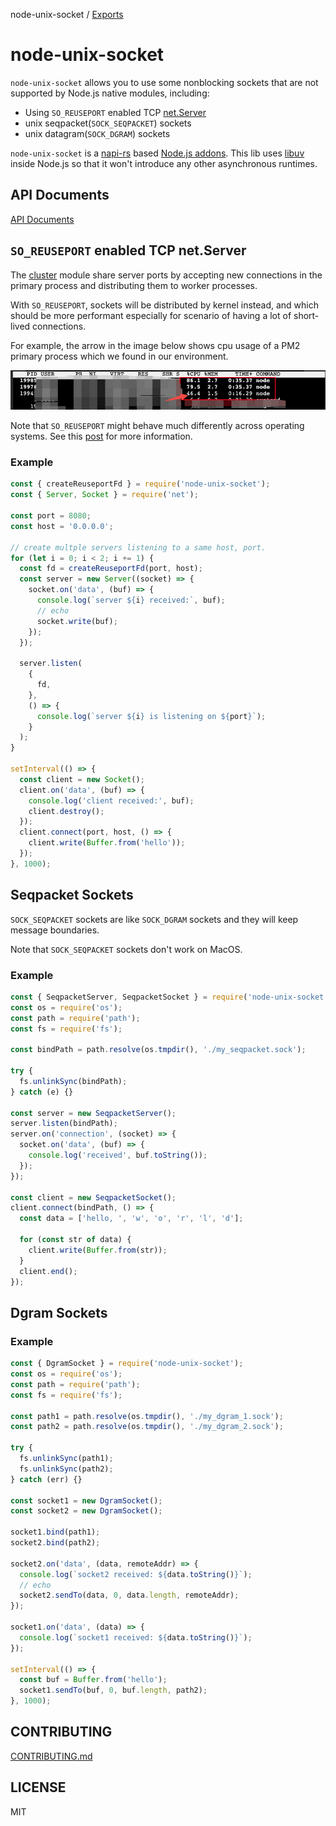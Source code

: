 node-unix-socket / [Exports](modules.md)

# node-unix-socket

`node-unix-socket` allows you to use some nonblocking sockets that are not supported by Node.js native modules, including:

- Using `SO_REUSEPORT` enabled TCP [net.Server](https://nodejs.org/dist/latest-v16.x/docs/api/net.html#class-netserver)
- unix seqpacket(`SOCK_SEQPACKET`) sockets
- unix datagram(`SOCK_DGRAM`) sockets

`node-unix-socket` is a [napi-rs](https://napi.rs/) based [Node.js addons](https://nodejs.org/docs/latest-v16.x/api/addons.html). This lib uses [libuv](https://libuv.org/) inside Node.js so that it won't introduce any other asynchronous runtimes.

## API Documents

[API Documents](./docs/modules.md)

## `SO_REUSEPORT` enabled TCP net.Server

The [cluster](https://nodejs.org/dist/latest-v18.x/docs/api/cluster.html) module share server ports by accepting new connections in the primary process and distributing them to worker processes.

With `SO_REUSEPORT`, sockets will be distributed by kernel instead, and which should be more performant especially for scenario of having a lot of short-lived connections.

For example, the arrow in the image below shows cpu usage of a PM2 primary process which we found in our environment.

![cpu_usage](./resource/cpu_usage.png)

Note that `SO_REUSEPORT` might behave much differently across operating systems. See this [post](https://stackoverflow.com/questions/14388706/how-do-so-reuseaddr-and-so-reuseport-differ) for more information.

### Example

```js
const { createReuseportFd } = require('node-unix-socket');
const { Server, Socket } = require('net');

const port = 8080;
const host = '0.0.0.0';

// create multple servers listening to a same host, port.
for (let i = 0; i < 2; i += 1) {
  const fd = createReuseportFd(port, host);
  const server = new Server((socket) => {
    socket.on('data', (buf) => {
      console.log(`server ${i} received:`, buf);
      // echo
      socket.write(buf);
    });
  });

  server.listen(
    {
      fd,
    },
    () => {
      console.log(`server ${i} is listening on ${port}`);
    }
  );
}

setInterval(() => {
  const client = new Socket();
  client.on('data', (buf) => {
    console.log('client received:', buf);
    client.destroy();
  });
  client.connect(port, host, () => {
    client.write(Buffer.from('hello'));
  });
}, 1000);
```

## Seqpacket Sockets

`SOCK_SEQPACKET` sockets are like `SOCK_DGRAM` sockets and they will keep message boundaries.

Note that `SOCK_SEQPACKET` sockets don't work on MacOS.

### Example

```js
const { SeqpacketServer, SeqpacketSocket } = require('node-unix-socket');
const os = require('os');
const path = require('path');
const fs = require('fs');

const bindPath = path.resolve(os.tmpdir(), './my_seqpacket.sock');

try {
  fs.unlinkSync(bindPath);
} catch (e) {}

const server = new SeqpacketServer();
server.listen(bindPath);
server.on('connection', (socket) => {
  socket.on('data', (buf) => {
    console.log('received', buf.toString());
  });
});

const client = new SeqpacketSocket();
client.connect(bindPath, () => {
  const data = ['hello, ', 'w', 'o', 'r', 'l', 'd'];

  for (const str of data) {
    client.write(Buffer.from(str));
  }
  client.end();
});
```

## Dgram Sockets

### Example

```js
const { DgramSocket } = require('node-unix-socket');
const os = require('os');
const path = require('path');
const fs = require('fs');

const path1 = path.resolve(os.tmpdir(), './my_dgram_1.sock');
const path2 = path.resolve(os.tmpdir(), './my_dgram_2.sock');

try {
  fs.unlinkSync(path1);
  fs.unlinkSync(path2);
} catch (err) {}

const socket1 = new DgramSocket();
const socket2 = new DgramSocket();

socket1.bind(path1);
socket2.bind(path2);

socket2.on('data', (data, remoteAddr) => {
  console.log(`socket2 received: ${data.toString()}`);
  // echo
  socket2.sendTo(data, 0, data.length, remoteAddr);
});

socket1.on('data', (data) => {
  console.log(`socket1 received: ${data.toString()}`);
});

setInterval(() => {
  const buf = Buffer.from('hello');
  socket1.sendTo(buf, 0, buf.length, path2);
}, 1000);
```

## CONTRIBUTING

[CONTRIBUTING.md](./CONTRIBUTING.md)

## LICENSE

MIT
